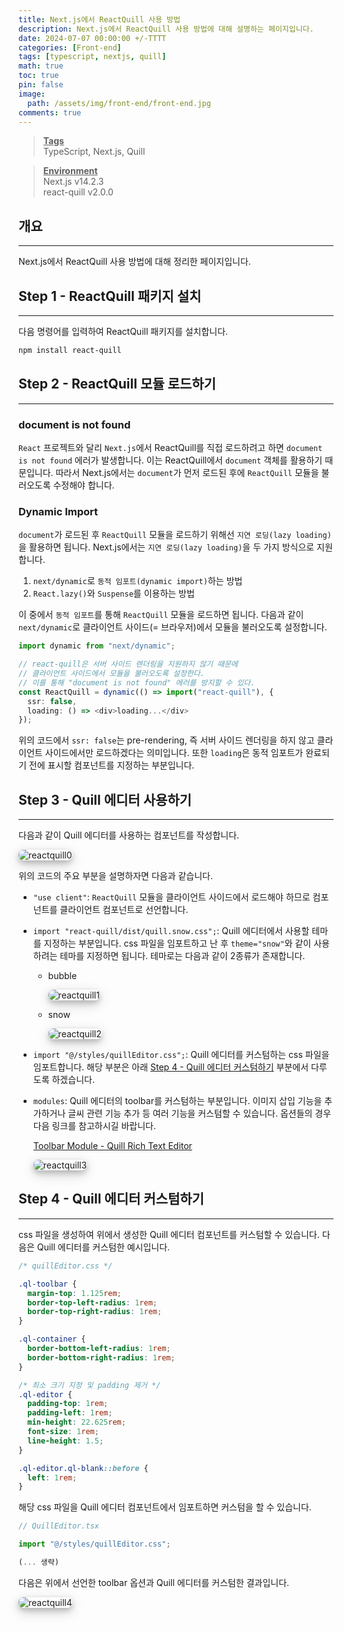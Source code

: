 ```yaml
---
title: Next.js에서 ReactQuill 사용 방법
description: Next.js에서 ReactQuill 사용 방법에 대해 설명하는 페이지입니다.
date: 2024-07-07 00:00:00 +/-TTTT
categories: [Front-end]
tags: [typescript, nextjs, quill]
math: true
toc: true
pin: false
image:
  path: /assets/img/front-end/front-end.jpg
comments: true
---
```


<blockquote class="prompt-info"><p><strong><u>Tags</u></strong> <br />
TypeScript, Next.js, Quill</p></blockquote>

<blockquote class="prompt-info"><p><strong><u>Environment</u></strong> <br />
Next.js v14.2.3 <br />
react-quill v2.0.0 </p></blockquote>

## 개요

<hr />

Next.js에서 ReactQuill 사용 방법에 대해 정리한 페이지입니다.

## Step 1 - ReactQuill 패키지 설치

<hr />

다음 명령어를 입력하여 ReactQuill 패키지를 설치합니다.

```bash
npm install react-quill
```

## Step 2 - ReactQuill 모듈 로드하기

<hr />

### document is not found

`React` 프로젝트와 달리 `Next.js`에서 ReactQuill를 직접 로드하려고 하면 `document is not found` 에러가 발생합니다.
이는 ReactQuill에서 `document` 객체를 활용하기 때문입니다. 따라서 Next.js에서는 `document`가 먼저 로드된 후에 `ReactQuill` 모듈을
불러오도록 수정해야 합니다.

### Dynamic Import

`document`가 로드된 후 `ReactQuill` 모듈을 로드하기 위해선 `지연 로딩(lazy loading)`을 활용하면 됩니다. Next.js에서는 `지연 로딩(lazy loading)`을 두 가지 방식으로 지원합니다.

1. `next/dynamic`로 `동적 임포트(dynamic import)`하는 방법
2. `React.lazy()`와 `Suspense`를 이용하는 방법

이 중에서 `동적 임포트`를 통해 `ReactQuill` 모듈을 로드하면 됩니다. 다음과 같이 `next/dynamic`로 클라이언트 사이드(= 브라우저)에서 모듈을 불러오도록 설정합니다.

```typescript
import dynamic from "next/dynamic";

// react-quill은 서버 사이드 렌더링을 지원하지 않기 때문에
// 클라이언트 사이드에서 모듈을 불러오도록 설정한다.
// 이를 통해 "document is not found" 에러를 방지할 수 있다.
const ReactQuill = dynamic(() => import("react-quill"), {
  ssr: false,
  loading: () => <div>loading...</div>
});
```

위의 코드에서 `ssr: false`는 pre-rendering, 즉 서버 사이드 렌더링을 하지 않고 클라이언트 사이드에서만 로드하겠다는 의미입니다. 또한 `loading`은 동적 임포트가 완료되기 전에 표시할 컴포넌트를 지정하는 부분입니다.

## Step 3 - Quill 에디터 사용하기

<hr />

다음과 같이 Quill 에디터를 사용하는 컴포넌트를 작성합니다.

<img src="/assets/img/front-end/react-quill/reactquill0.png" alt="reactquill0" style="box-shadow: 0 4px 8px 0 rgba(0, 0, 0, 0.2), 0 6px 20px 0 rgba(0, 0, 0, 0.19); border-radius: 0.5rem"/>

위의 코드의 주요 부분을 설명하자면 다음과 같습니다.

- `"use client"`: `ReactQuill` 모듈을 클라이언트 사이드에서 로드해야 하므로 컴포넌트를 클라이언트 컴포넌트로 선언합니다.
- `import "react-quill/dist/quill.snow.css";`: Quill 에디터에서 사용할 테마를 지정하는 부분입니다. css 파일을 임포트하고 난 후 `theme="snow"`와 같이 사용하려는 테마를 지정하면 됩니다. 테마로는 다음과 같이 2종류가 존재합니다.

  - bubble

    <img src="/assets/img/front-end/react-quill/reactquill1.png" alt="reactquill1" style="box-shadow: 0 4px 8px 0 rgba(0, 0, 0, 0.2), 0 6px 20px 0 rgba(0, 0, 0, 0.19); border-radius: 0.5rem"/>

  - snow

    <img src="/assets/img/front-end/react-quill/reactquill2.png" alt="reactquill2" style="box-shadow: 0 4px 8px 0 rgba(0, 0, 0, 0.2), 0 6px 20px 0 rgba(0, 0, 0, 0.19); border-radius: 0.5rem"/>

- `import "@/styles/quillEditor.css";`: Quill 에디터를 커스텀하는 css 파일을 임포트합니다. 해당 부분은 아래 [Step 4 - Quill 에디터 커스텀하기](#step-4---quill-에디터-커스텀하기) 부분에서 다루도록 하겠습니다.
- `modules`: Quill 에디터의 toolbar를 커스텀하는 부분입니다. 이미지 삽입 기능을 추가하거나 글씨 관련 기능 추가 등 여러 기능을 커스텀할 수 있습니다. 옵션들의 경우 다음 링크를 참고하시길 바랍니다.

  <a href="https://quilljs.com/docs/modules/toolbar" target="_blank">Toolbar Module - Quill Rich Text Editor</a>

  <img src="/assets/img/front-end/react-quill/reactquill3.png" alt="reactquill3" style="box-shadow: 0 4px 8px 0 rgba(0, 0, 0, 0.2), 0 6px 20px 0 rgba(0, 0, 0, 0.19); border-radius: 0.5rem"/>

## Step 4 - Quill 에디터 커스텀하기

<hr />

css 파일을 생성하여 위에서 생성한 Quill 에디터 컴포넌트를 커스텀할 수 있습니다. 다음은 Quill 에디터를 커스텀한 예시입니다.

```css
/* quillEditor.css */

.ql-toolbar {
  margin-top: 1.125rem;
  border-top-left-radius: 1rem;
  border-top-right-radius: 1rem;
}

.ql-container {
  border-bottom-left-radius: 1rem;
  border-bottom-right-radius: 1rem;
}

/* 최소 크기 지정 및 padding 제거 */
.ql-editor {
  padding-top: 1rem;
  padding-left: 1rem;
  min-height: 22.625rem;
  font-size: 1rem;
  line-height: 1.5;
}

.ql-editor.ql-blank::before {
  left: 1rem;
}
```

해당 css 파일을 Quill 에디터 컴포넌트에서 임포트하면 커스텀을 할 수 있습니다.

```typescript
// QuillEditor.tsx

import "@/styles/quillEditor.css";

(... 생략)
```

다음은 위에서 선언한 toolbar 옵션과 Quill 에디터를 커스텀한 결과입니다.

<img src="/assets/img/front-end/react-quill/reactquill4.png" alt="reactquill4" style="box-shadow: 0 4px 8px 0 rgba(0, 0, 0, 0.2), 0 6px 20px 0 rgba(0, 0, 0, 0.19); border-radius: 0.5rem"/>
